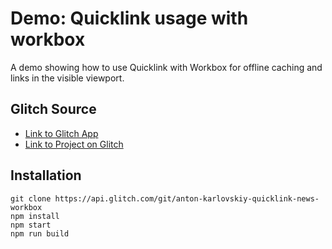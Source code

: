 
# Demo: Quicklink usage with workbox
A demo showing how to use Quicklink with Workbox for offline caching and links in the visible viewport.

## Glitch Source
* [Link to Glitch App](https://anton-karlovskiy-quicklink-news-workbox.glitch.me)
* [Link to Project on Glitch](https://glitch.com/~anton-karlovskiy-quicklink-news-workbox)

## Installation
```
git clone https://api.glitch.com/git/anton-karlovskiy-quicklink-news-workbox
npm install
npm start
npm run build
```
